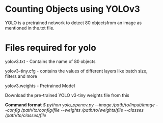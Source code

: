 # Counting Objects using YOLOv3
YOLO is a pretrained network to detect 80 objectsfrom an image as mentioned in the.txt file.

# Files required for yolo
yolov3.txt - Contains the name of 80 objects

yolov3-tiny.cfg - contains the values of different layers like batch size, filters and more

yolov3.weights - Pretrained Model

Download the pre-trained YOLO v3-tiny weights file from this 

**Command format** 
 _$ python yolo_opencv.py --image /path/to/input/image --config /path/to/config/file --weights /path/to/weights/file --classes /path/to/classes/file_
